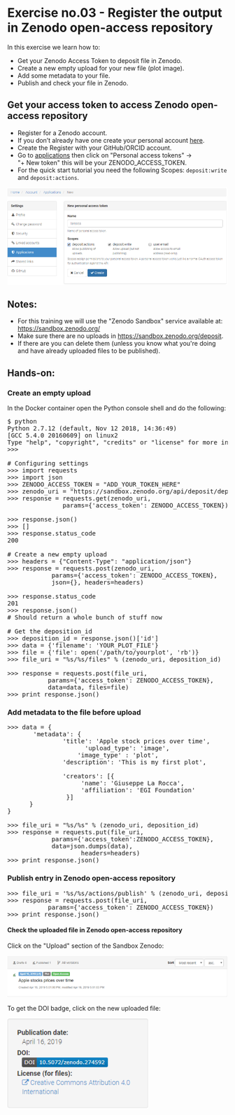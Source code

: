 # Exercise no.03 - Register the output in Zenodo open-access repository

In this exercise we learn how to: 
* Get your Zenodo Access Token to deposit file in Zenodo.
* Create a new empty upload for your new file (plot image).
* Add some metadata to your file.
* Publish and check your file in Zenodo.

## Get your access token to access Zenodo open-access repository

* Register for a Zenodo account.
* If you don’t already have one create your personal account [here](https://sandbox.zenodo.org/account/settings/applications/tokens/new). 
* Create the Register with your GitHub/ORCID account.
* Go to [applications](https://sandbox.zenodo.org/account/settings/applications/) then click on "Personal access tokens" →  
  "+ New token" this will be your ZENODO_ACCESS_TOKEN.
* For the quick start tutorial you need the following Scopes: `deposit:write` and `deposit:actions`.

<p style="text-aligh:center">
<img heigh=90 src="./Zenodo_Access_Token.png">
</p>

## Notes:

* For this training we will use the "Zenodo Sandbox" service available at: https://sandbox.zenodo.org/
* Make sure there are no uploads in https://sandbox.zenodo.org/deposit. 
* If there are you can delete them (unless you know what you're doing and have already uploaded files to be published).

## Hands-on:

### Create an empty upload

In the Docker container open the Python console shell and do the following:

<pre>
$ python
Python 2.7.12 (default, Nov 12 2018, 14:36:49) 
[GCC 5.4.0 20160609] on linux2
Type "help", "copyright", "credits" or "license" for more information.
>>> 

# Configuring settings
>>> import requests
>>> import json
>>> ZENODO_ACCESS_TOKEN = "ADD_YOUR_TOKEN_HERE"
>>> zenodo_uri = "https://sandbox.zenodo.org/api/deposit/depositions"
>>> response = requests.get(zenodo_uri, 
               params={'access_token': ZENODO_ACCESS_TOKEN})

>>> response.json()
>>> []
>>> response.status_code
200

# Create a new empty upload
>>> headers = {"Content-Type": "application/json"}  
>>> response = requests.post(zenodo_uri,
			params={'access_token': ZENODO_ACCESS_TOKEN}, 
			json={}, headers=headers)

>>> response.status_code
201
>>> response.json()
# Should return a whole bunch of stuff now

# Get the deposition_id
>>> deposition_id = response.json()['id']
>>> data = {'filename': 'YOUR_PLOT_FILE'}
>>> file = {'file': open('/path/to/yourplot', 'rb')}
>>> file_uri = "%s/%s/files" % (zenodo_uri, deposition_id)

>>> response = requests.post(file_uri, 
           params={'access_token': ZENODO_ACCESS_TOKEN},
           data=data, files=file)
>>> print response.json()
</pre>

### Add metadata to the file before upload

<pre>
>>> data = {
       'metadata': {
               'title': 'Apple stock prices over time',
			         'upload_type': 'image',              
 		           'image_type' : 'plot',
               'description': 'This is my first plot',                          
      
               'creators': [{                                 
                    'name': 'Giuseppe La Rocca',
                    'affiliation': 'EGI Foundation'                        
                }]
      }
}

>>> file_uri = "%s/%s" % (zenodo_uri, deposition_id)
>>> response = requests.put(file_uri,
			params={'access_token':ZENODO_ACCESS_TOKEN},
			data=json.dumps(data),
				    headers=headers)
>>> print response.json()
</pre>

### Publish entry in Zenodo open-access repository

<pre>
>>> file_uri = '%s/%s/actions/publish' % (zenodo_uri, deposition_id)
>>> response = requests.post(file_uri, 
           params={'access_token': ZENODO_ACCESS_TOKEN})
>>> print response.json()
</pre>

#### Check the uploaded file in Zenodo open-access repository

Click on the "Upload" section of the Sandbox Zenodo:

<p style="text-aligh:center">
<img heigh=110 src="./Upload.png">
</p>

To get the DOI badge, click on the new uploaded file:

<p style="text-aligh:center">
<img heigh=90 src="./DOI.png">
</p>







